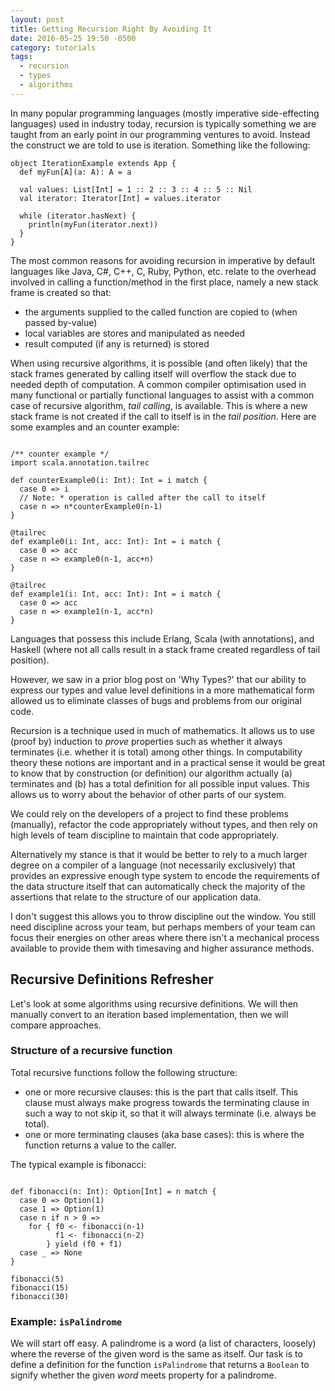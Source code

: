 ```yaml
---
layout: post
title: Getting Recursion Right By Avoiding It
date: 2016-05-25 19:50 -0500
category: tutorials
tags:
  - recursion
  - types
  - algorithms
---
```


In many popular programming languages (mostly imperative side-effecting
languages) used in industry today, recursion is typically something we are
taught from an early point in our programming ventures to avoid. Instead the
construct we are told to use is iteration. Something like the following:

```tut
object IterationExample extends App {
  def myFun[A](a: A): A = a

  val values: List[Int] = 1 :: 2 :: 3 :: 4 :: 5 :: Nil
  val iterator: Iterator[Int] = values.iterator

  while (iterator.hasNext) {
    println(myFun(iterator.next))
  }
}
```

The most common reasons for avoiding recursion in imperative by default
languages like Java, C#, C++, C, Ruby, Python, etc. relate to the overhead
involved in calling a function/method in the first place, namely a new stack
frame is created so that:

* the arguments supplied to the called function are copied to (when passed
  by-value)
* local variables are stores and manipulated as needed
* result computed (if any is returned) is stored

When using recursive algorithms, it is possible (and often likely) that the
stack frames generated by calling itself will overflow the stack due to needed
depth of computation. A common compiler optimisation used in many functional
or partially functional languages to assist with a common case of recursive
algorithm, _tail calling_, is available. This is where a new stack frame is
not created if the call to itself is in the _tail position_. Here are some
examples and an counter example:

```tut

/** counter example */
import scala.annotation.tailrec

def counterExample0(i: Int): Int = i match {
  case 0 => i
  // Note: * operation is called after the call to itself
  case n => n*counterExample0(n-1)
}

@tailrec
def example0(i: Int, acc: Int): Int = i match {
  case 0 => acc
  case n => example0(n-1, acc+n)
}

@tailrec
def example1(i: Int, acc: Int): Int = i match {
  case 0 => acc
  case n => example1(n-1, acc*n)
}
```

Languages that possess this include Erlang, Scala (with annotations), and
Haskell (where not all calls result in a stack frame created regardless of
tail position).

However, we saw in a prior blog post on 'Why Types?' that our ability to
express our types and value level definitions in a more mathematical form
allowed us to eliminate classes of bugs and problems from our original code.

Recursion is a technique used in much of mathematics. It allows us to use
(proof by) induction to _prove_ properties such as whether it always
terminates (i.e. whether it is total) among other things. In computability
theory these notions are important and in a practical sense it would be great
to know that by construction (or definition) our algorithm actually (a)
terminates and (b) has a total definition for all possible input values. This
allows us to worry about the behavior of other parts of our system.

We could rely on the developers of a project to find these problems
(manually), refactor the code appropriately without types, and then rely on
high levels of team discipline to maintain that code appropriately.

Alternatively my stance is that it would be better to rely to a much larger
degree on a compiler of a language (not necessarily exclusively) that
provides an expressive enough type system to encode the requirements of the
data structure itself that can automatically check the majority of the
assertions that relate to the structure of our application data.

I don't suggest this allows you to throw discipline out the window. You still
need discipline across your team, but perhaps members of your team can focus
their energies on other areas where there isn't a mechanical process
available to provide them with timesaving and higher assurance methods.

## Recursive Definitions Refresher

Let's look at some algorithms using recursive definitions. We will then
manually convert to an iteration based implementation, then we will compare
approaches.

### Structure of a recursive function

Total recursive functions follow the following structure:

* one or more recursive clauses: this is the part that calls itself. This
  clause must always make progress towards the terminating clause in such a
  way to not skip it, so that it will always terminate (i.e. always be total).
* one or more terminating clauses (aka base cases): this is where the function returns
  a value to the caller.

The typical example is fibonacci:

```tut

def fibonacci(n: Int): Option[Int] = n match {
  case 0 => Option(1)
  case 1 => Option(1)
  case n if n > 0 =>
    for { f0 <- fibonacci(n-1)
          f1 <- fibonacci(n-2)
        } yield (f0 + f1)
  case _ => None
}

fibonacci(5)
fibonacci(15)
fibonacci(30)
```

### Example: `isPalindrome`

We will start off easy. A palindrome is a word (a list of characters, loosely)
where the reverse of the given word is the same as itself. Our task is to
define a definition for the function `isPalindrome` that returns a `Boolean`
to signify whether the given _word_ meets property for a palindrome.




